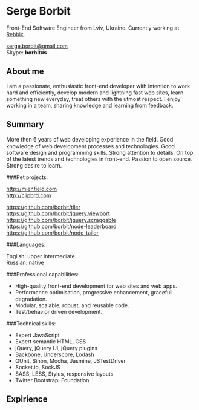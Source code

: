 Serge Borbit
============

Front-End Software Engineer from Lviv, Ukraine. Currently working at [Rebbix](https://www.facebook.com/rebbix.company).

serge.borbit@gmail.com  
Skype: **borbitus**

About me
--------

I am a passionate, enthusiastic front-end developer with intention to work hard and efficiently, develop modern and lightning fast web sites, learn something new everyday, treat others with the utmost respect. I enjoy working in a team, sharing knowledge and learning from feedback.

Summary
-------

More then 6 years of web developing experience in the ﬁeld. Good knowledge of web development processes and technologies. Good software design and programming skills. Strong attention to details. On top of the latest trends and technologies in front-end. Passion to open source. Strong desire to learn.

###Pet projects:

http://mienfield.com  
http://clipbrd.com  

https://github.com/borbit/tiler  
https://github.com/borbit/jquery.viewport  
https://github.com/borbit/jquery.scraggable  
https://github.com/borbit/node-leaderboard  
https://github.com/borbit/node-tailor

###Languages:

English: upper intermediate  
Russian: native

###Professional capabilities:

- High-quality front-end development for web sites and web apps.
- Performance optimisation, progressive enhancement, gracefull degradation.
- Modular, scalable, robust, and reusable code.
- Test/behavior driven development.

###Technical skills:

- Expert JavaScript
- Expert semantic HTML, CSS
- jQuery, jQuery UI, jQuery plugins
- Backbone, Underscore, Lodash
- QUnit, Sinon, Mocha, Jasmine, JSTestDriver
- Socket.io, SockJS
- SASS, LESS, Stylus, responsive layouts
- Twitter Bootstrap, Foundation

Expirience
----------
